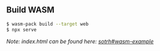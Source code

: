 ## Build WASM

```bash
$ wasm-pack build --target web
$ npx serve
```

_Note: index.html can be found here: [sotrh#wasm-example](https://sotrh.github.io/learn-wgpu/beginner/tutorial1-window/#wasm-example)_
